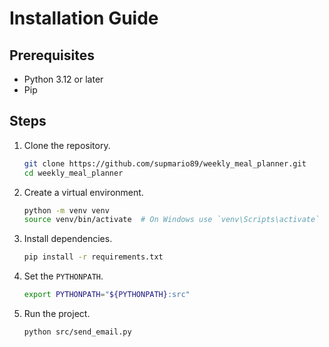 # Installation Guide

## Prerequisites
- Python 3.12 or later
- Pip

## Steps
1. Clone the repository.
    ```bash
    git clone https://github.com/supmario89/weekly_meal_planner.git
    cd weekly_meal_planner
    ```
2. Create a virtual environment.
    ```bash
    python -m venv venv
    source venv/bin/activate  # On Windows use `venv\Scripts\activate`
    ```
3. Install dependencies.
    ```bash
    pip install -r requirements.txt
    ```
4. Set the `PYTHONPATH`.
    ```bash
    export PYTHONPATH="${PYTHONPATH}:src"
    ```
5. Run the project.
    ```bash
    python src/send_email.py
    ```